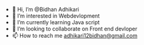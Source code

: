 - 👋 Hi, I’m @Bidhan Adhikari
- 👀 I’m interested in Webdevlopment
- 🌱 I’m currently learning Java script 
- 💞️ I’m looking to collaborate on Front end devloper
- 📫 How to reach me adhikari12bidhan@gmail.com

<!---
Bidhan33/Bidhan33 is a ✨ special ✨ repository because its `README.md` (this file) appears on your GitHub profile.
You can click the Preview link to take a look at your changes.
--->
